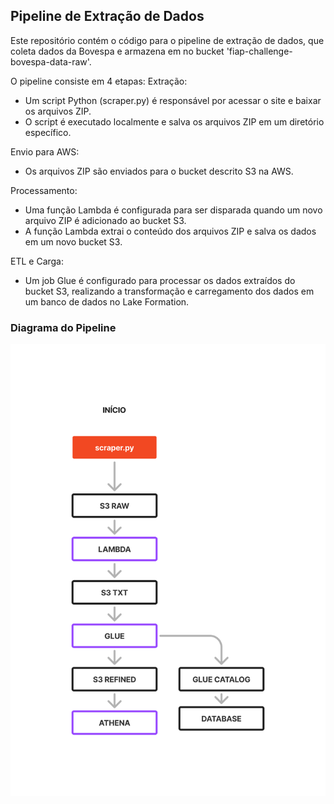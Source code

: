 ## Pipeline de Extração de Dados
Este repositório contém o código para o pipeline de extração de dados, que coleta dados da Bovespa e armazena em no bucket 'fiap-challenge-bovespa-data-raw'.

O pipeline consiste em 4 etapas:
Extração: 
* Um script Python (scraper.py) é responsável por acessar o site e baixar os arquivos ZIP.
* O script é executado localmente e salva os arquivos ZIP em um diretório específico.

Envio para AWS:
* Os arquivos ZIP são enviados para o bucket descrito S3 na AWS.

Processamento:
* Uma função Lambda é configurada para ser disparada quando um novo arquivo ZIP é adicionado ao bucket S3.
* A função Lambda extrai o conteúdo dos arquivos ZIP e salva os dados em um novo bucket S3.

ETL e Carga:
* Um job Glue é configurado para processar os dados extraídos do bucket S3, realizando a transformação e carregamento dos dados em um banco de dados no Lake Formation.

### Diagrama do Pipeline

!["Pipeline ingestão de dados Bovespa"](/fluxo-pipeline.png)